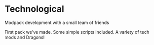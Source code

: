 # Technological
Modpack development with a small team of friends

First pack we've made. Some simple scripts included. A variety of tech mods and Dragons!
